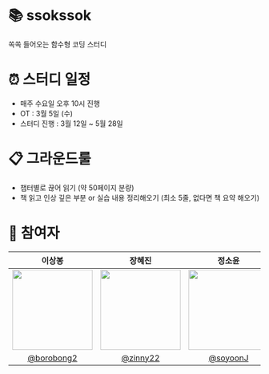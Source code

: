 # 📚 ssokssok
쏙쏙 들어오는 함수형 코딩 스터디

# ⏰ 스터디 일정
- 매주 수요일 오후 10시 진행
- OT : 3월 5일 (수)
- 스터디 진행 : 3월 12일 ~ 5월 28일

# 📋 그라운드룰
- 챕터별로 끊어 읽기 (약 50페이지 분량)
- 책 읽고 인상 깊은 부분 or 실습 내용 정리해오기 (최소 5줄, 없다면 책 요약 해오기)

# 👥 참여자
|  이상봉  |  장혜진  |  정소윤  |
|:----:|:----:|:----:|
| <img width="160px" src="https://github.com/user-attachments/assets/49be928e-f236-4a84-a232-4d7b353a62f4" /> | <img width="160px" src="https://github.com/user-attachments/assets/20ced78a-2529-46ed-85c3-f69b1a899728" /> | <img width="160px" src="https://github.com/user-attachments/assets/b9b1b93d-a014-4c5e-a7be-279381efead7" /> |
|[@borobong2](https://github.com/borobong2)|[@zinny22](https://github.com/zinny22)|[@soyoonJ](https://github.com/soyoonJ)|
